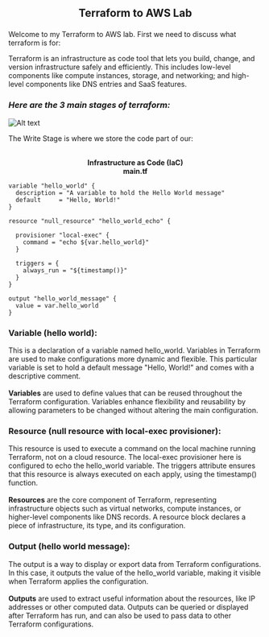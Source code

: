 ## <p style="text-align: center;">Terraform to AWS Lab</p>

Welcome to my Terraform to AWS lab.  First we need to discuss what terraform is for:

Terraform is an infrastructure as code tool that lets you build, change, and version infrastructure safely and efficiently. This includes low-level components like compute instances, storage, and networking; and high-level components like DNS entries and SaaS features.

### *Here are the 3 main stages of terraform:*


![Alt text](./diagrams/exhibit-01-terraform.avif)

The Write Stage is where we store the code part of our:
<br>
<br>
**<p style="text-align: center;">Infrastructure as Code (IaC)<br> main.tf**</p>

```
variable "hello_world" {
  description = "A variable to hold the Hello World message"
  default     = "Hello, World!"
}

resource "null_resource" "hello_world_echo" {

  provisioner "local-exec" {
    command = "echo ${var.hello_world}"
  }

  triggers = {
    always_run = "${timestamp()}"
  }
}

output "hello_world_message" {
  value = var.hello_world
}

```
### Variable (hello world):  
This is a declaration of a variable named hello_world. Variables in Terraform are used to make configurations more dynamic and flexible. This particular variable is set to hold a default message "Hello, World!" and comes with a descriptive comment.  
<br>
**Variables** are used to define values that can be reused throughout the Terraform configuration. Variables enhance flexibility and reusability by allowing parameters to be changed without altering the main configuration.

### Resource (null resource with local-exec provisioner):  
This resource is used to execute a command on the local machine running Terraform, not on a cloud resource. The local-exec provisioner here is configured to echo the hello_world variable. The triggers attribute ensures that this resource is always executed on each apply, using the timestamp() function.  
<br>
**Resources** are the core component of Terraform, representing infrastructure objects such as virtual networks, compute instances, or higher-level components like DNS records. A resource block declares a piece of infrastructure, its type, and its configuration.

### Output (hello world message):  
The output is a way to display or export data from Terraform configurations. In this case, it outputs the value of the hello_world variable, making it visible when Terraform applies the configuration.  
<br>
**Outputs** are used to extract useful information about the resources, like IP addresses or other computed data. Outputs can be queried or displayed after Terraform has run, and can also be used to pass data to other Terraform configurations.  
